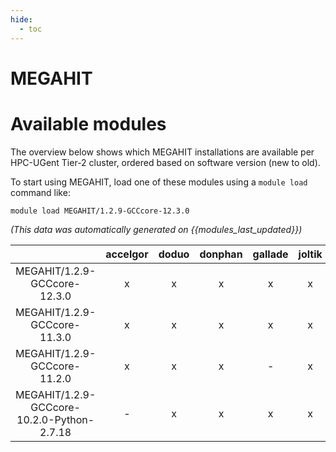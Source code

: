 ```yaml
---
hide:
  - toc
---
```


MEGAHIT
=======

# Available modules


The overview below shows which MEGAHIT installations are available per HPC-UGent Tier-2 cluster, ordered based on software version (new to old).

To start using MEGAHIT, load one of these modules using a `module load` command like:

```shell
module load MEGAHIT/1.2.9-GCCcore-12.3.0
```

*(This data was automatically generated on {{modules_last_updated}})*  

| |accelgor|doduo|donphan|gallade|joltik|shinx|skitty|
| :---: | :---: | :---: | :---: | :---: | :---: | :---: | :---: |
|MEGAHIT/1.2.9-GCCcore-12.3.0|x|x|x|x|x|-|x|
|MEGAHIT/1.2.9-GCCcore-11.3.0|x|x|x|x|x|-|-|
|MEGAHIT/1.2.9-GCCcore-11.2.0|x|x|x|-|x|-|-|
|MEGAHIT/1.2.9-GCCcore-10.2.0-Python-2.7.18|-|x|x|x|x|-|-|

